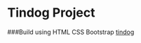 # Tindog Project
###Build using HTML CSS Bootstrap
[tindog](https://ubiquitous-banoffee-1aed40.netlify.app/ "live url")
